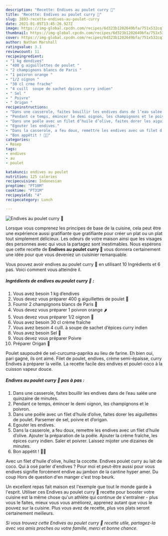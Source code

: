 ```yaml
---
description: "Recette: Endives au poulet curry 🐓"
title: "Recette: Endives au poulet curry 🐓"
slug: 3893-recette-endives-au-poulet-curry
date: 2021-01-05T13:45:26.927Z
image: https://img-global.cpcdn.com/recipes/6d323b1202649bfa/751x532cq70/endives-au-poulet-curry-🐓-photo-principale-de-la-recette.jpg
thumbnail: https://img-global.cpcdn.com/recipes/6d323b1202649bfa/751x532cq70/endives-au-poulet-curry-🐓-photo-principale-de-la-recette.jpg
cover: https://img-global.cpcdn.com/recipes/6d323b1202649bfa/751x532cq70/endives-au-poulet-curry-🐓-photo-principale-de-la-recette.jpg
author: Nathan Marshall
ratingvalue: 3.1
reviewcount: 11
recipeingredient:
- "1 kg dendives"
- "400 g aiguillettes de poulet "
- "2 champignons blancs de Paris "
- "1 poivron orange "
- "1/2 oignon "
- "30 cl crme frache"
- "4 cuill  soupe de sachet dpices curry indien"
- " Sel "
- " Poivre"
- " Origan "
recipeinstructions:
- "Dans une casserole, faites bouillir les endives dans de l’eau salée une quinzaine de minutes."
- "Pendant ce temps, émincer le demi oignon, les champignons et le poivron."
- "Dans une poêle avec un filet d’huile d’olive, faites dorer les aiguillettes de poulet. Parsemer de sel, poivre et d’origan."
- "Egouter les endives."
- "Dans la casserole, a feu doux, remettre les endives avec un filet d’huile d’olive. Ajouter la préparation de la poêle. Ajouter la crème fraîche, les épices curry indien. Saler et poivrer. Laissez mijoter une dizaines de minutes."
- "Bon appétit ! 🤤🐓"
categories:
- Resep
tags:
- endives
- au
- poulet

katakunci: endives au poulet 
nutrition: 125 calories
recipecuisine: Indonesian
preptime: "PT10M"
cooktime: "PT31M"
recipeyield: "4"
recipecategory: Lunch

---
```



![Endives au poulet curry 🐓](https://img-global.cpcdn.com/recipes/6d323b1202649bfa/751x532cq70/endives-au-poulet-curry-🐓-photo-principale-de-la-recette.jpg)

Lorsque vous comprenez les principes de base de la cuisine, cela peut être une expérience aussi gratifiante que gratifiante pour créer un plat ou un plat tout simplement délicieux. Les odeurs de votre maison ainsi que les visages des personnes avec qui vous la partagez sont inestimables. Nous espérons que cette recette de <strong> Endives au poulet curry 🐓 </strong> vous donnera certainement une idée pour que vous deveniez un cuisinier remarquable.

<!--inarticleads1-->

Vous pouvez avoir endives au poulet curry 🐓 en utilisant 10 Ingrédients et 6 pas. Voici comment vous atteindre il.

##### Ingrédients de endives au poulet curry 🐓 :

1. Vous avez besoin 1 kg d’endives
1. Vous devez vous préparer 400 g aiguillettes de poulet 🍗
1. Fournir 2 champignons blancs de Paris 🍄
1. Vous devez vous préparer 1 poivron orange 🌶
1. Vous devez vous préparer 1/2 oignon 🧅
1. Vous avez besoin 30 cl crème fraîche
1. Vous avez besoin 4 cuill. à soupe de sachet d’épices curry indien
1. Vous avez besoin  Sel 🧂
1. Vous devez vous préparer  Poivre
1. Préparer  Origan 🌿


Poulet saupoudré de sel-curcuma-paprika au lieu de farine. Eh bien oui, pari gagné, ils ont aimé. Filet de poulet, endives, crème semi-épaisse, curry Endives à préparer la veille. La recette facile des endives et poulet-coco à la cuisson vapeur douce. 

<!--inarticleads2-->

##### Endives au poulet curry 🐓 pas à pas :

1. Dans une casserole, faites bouillir les endives dans de l’eau salée une quinzaine de minutes.
1. Pendant ce temps, émincer le demi oignon, les champignons et le poivron.
1. Dans une poêle avec un filet d’huile d’olive, faites dorer les aiguillettes de poulet. Parsemer de sel, poivre et d’origan.
1. Egouter les endives.
1. Dans la casserole, a feu doux, remettre les endives avec un filet d’huile d’olive. Ajouter la préparation de la poêle. Ajouter la crème fraîche, les épices curry indien. Saler et poivrer. Laissez mijoter une dizaines de minutes.
1. Bon appétit ! 🤤🐓


Avec un filet d&#39;huile d&#39;olive, huilez la cocotte. Endives poulet curry au lait de coco. Qui à osé parler d&#39;endives ? Pour moi et peut-être aussi pour vous endives signifie forcément endive au jambon de la cantine hyper amer. Du coup Hors de question d&#39;en manger c&#39;est trop beurk. 

<!--inarticleads1-->

<p>
Un excellent repas fait maison est l'exemple que tout le monde garde à l'esprit. Utiliser ces Endives au poulet curry 🐓 recette pour booster votre cuisine est la même chose qu'un athlète qui continue de s'entraîner - plus vous le faites, mieux vous vous améliorez, apprenez autant que vous le pouvez sur la cuisine. Plus vous avez de recette, plus vos plats seront certainement meilleurs.
</p>

<p>
<i>Si vous trouvez cette Endives au poulet curry 🐓 recette utile, partagez-la avec vos amis proches ou votre famille, merci et bonne chance.</i>
</p>
